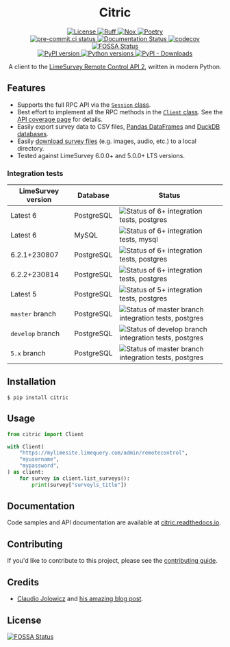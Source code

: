 <div align="center">

# Citric

<div>
  <a href="https://github.com/edgarrmondragon/citric/blob/main/LICENSE">
    <img alt="License" src="https://img.shields.io/github/license/edgarrmondragon/citric"/>
  </a>
  <a href="https://github.com/astral-sh/ruff">
    <img src="https://img.shields.io/endpoint?url=https://raw.githubusercontent.com/charliermarsh/ruff/main/assets/badge/v2.json" alt="Ruff" style="max-width:100%;">
  </a>
  <a href="https://github.com/wntrblm/nox">
    <img alt="Nox" src="https://img.shields.io/badge/%F0%9F%A6%8A-Nox-D85E00.svg"/>
  </a>
  <a href="https://python-poetry.org/">
    <img alt="Poetry" src="https://img.shields.io/endpoint?url=https://python-poetry.org/badge/v0.json"/>
  </a>
</div>

<div>
  <a href="https://results.pre-commit.ci/latest/github/edgarrmondragon/citric/main">
    <img alt="pre-commit.ci status" src="https://results.pre-commit.ci/badge/github/edgarrmondragon/citric/main.svg"/>
  </a>
  <a href="https://citric.readthedocs.io/en/latest/?badge=latest">
    <img alt="Documentation Status" src="https://readthedocs.org/projects/citric/badge/?version=latest"/>
  </a>
  <a href="https://codecov.io/gh/edgarrmondragon/citric">
    <img alt="codecov" src="https://codecov.io/gh/edgarrmondragon/citric/branch/main/graph/badge.svg"/>
  </a>
  <a href="https://app.fossa.com/projects/git%2Bgithub.com%2Fedgarrmondragon%2Fcitric?ref=badge_shield">
    <img alt="FOSSA Status" src="https://app.fossa.com/api/projects/git%2Bgithub.com%2Fedgarrmondragon%2Fcitric.svg?type=shield"/>
  </a>
</div>

<div>
  <a href="https://pypi.org/project/citric">
    <img alt="PyPI version" src="https://img.shields.io/pypi/v/citric.svg?color=blue"/>
  </a>
  <a href="https://pypi.org/project/citric">
    <img alt="Python versions" src="https://img.shields.io/pypi/pyversions/citric.svg"/>
  </a>
  <a href="https://pypi.org/project/citric">
    <img alt="PyPI - Downloads" src="https://img.shields.io/pypi/dm/citric?color=blue"/>
  </a>
</div>

A client to the [LimeSurvey Remote Control API 2](https://manual.limesurvey.org/RemoteControl_2_API), written in modern
Python.
</div>

## Features

- Supports the full RPC API via the [`Session` class](https://citric.readthedocs.io/en/latest/_api/citric/session/index.html#citric.session.Session).
- Best effort to implement all the RPC methods in the [`Client` class](https://citric.readthedocs.io/en/stable/_api/citric/index.html#citric.Client). See the [API coverage page](https://citric.readthedocs.io/en/stable/rpc_coverage.html) for details.
- Easily export survey data to CSV files, [Pandas DataFrames](https://citric.readthedocs.io/en/stable/how-to.html#export-responses-to-a-pandas-dataframe) and [DuckDB databases](https://citric.readthedocs.io/en/stable/how-to.html#export-responses-to-a-duckdb-database-and-analyze-with-sql).
- Easily [download survey files](https://citric.readthedocs.io/en/stable/how-to.html#get-files-uploaded-to-a-survey-and-move-them-to-s3) (e.g. images, audio, etc.) to a local directory.
- Tested against LimeSurvey 6.0.0+ and 5.0.0+ LTS versions.

### Integration tests

| LimeSurvey version | Database   | Status |
| -------------------| ---------- | ------ |
| Latest 6           | PostgreSQL | ![Status of 6+ integration tests, postgres](https://img.shields.io/endpoint?url=https%3A%2F%2Fgist.githubusercontent.com%2Fedgarrmondragon%2F02f3c72747cc609788c75c3cd32b4e97%2Fraw%2Fbadge-integration-3.11-6-apache-postgres.json) |
| Latest 6           | MySQL      | ![Status of 6+ integration tests, mysql](https://img.shields.io/endpoint?url=https%3A%2F%2Fgist.githubusercontent.com%2Fedgarrmondragon%2F02f3c72747cc609788c75c3cd32b4e97%2Fraw%2Fbadge-integration-3.11-6-apache-mysql.json) |
| 6.2.1+230807       | PostgreSQL | ![Status of 6+ integration tests, postgres](https://img.shields.io/endpoint?url=https%3A%2F%2Fgist.githubusercontent.com%2Fedgarrmondragon%2F02f3c72747cc609788c75c3cd32b4e97%2Fraw%2Fbadge-integration-3.11-6.2.1-230807-apache-postgres.json) |
| 6.2.2+230814       | PostgreSQL | ![Status of 6+ integration tests, postgres](https://img.shields.io/endpoint?url=https%3A%2F%2Fgist.githubusercontent.com%2Fedgarrmondragon%2F02f3c72747cc609788c75c3cd32b4e97%2Fraw%2Fbadge-integration-3.11-6.2.2-230814-apache-postgres.json) |
| Latest 5           | PostgreSQL | ![Status of 5+ integration tests, postgres](https://img.shields.io/endpoint?url=https%3A%2F%2Fgist.githubusercontent.com%2Fedgarrmondragon%2F02f3c72747cc609788c75c3cd32b4e97%2Fraw%2Fbadge-integration-3.11-5-apache-postgres.json) |
| `master` branch    | PostgreSQL | ![Status of master branch integration tests, postgres](https://img.shields.io/endpoint?url=https%3A%2F%2Fgist.githubusercontent.com%2Fedgarrmondragon%2F02f3c72747cc609788c75c3cd32b4e97%2Fraw%2Fbadge-integration-3.11-master-postgres.json) |
| `develop` branch   | PostgreSQL | ![Status of develop branch integration tests, postgres](https://img.shields.io/endpoint?url=https%3A%2F%2Fgist.githubusercontent.com%2Fedgarrmondragon%2F02f3c72747cc609788c75c3cd32b4e97%2Fraw%2Fbadge-integration-3.11-develop-postgres.json) |
| `5.x` branch       | PostgreSQL | ![Status of master branch integration tests, postgres](https://img.shields.io/endpoint?url=https%3A%2F%2Fgist.githubusercontent.com%2Fedgarrmondragon%2F02f3c72747cc609788c75c3cd32b4e97%2Fraw%2Fbadge-integration-3.11-5.x-postgres.json) |

## Installation

```console
$ pip install citric
```

## Usage

```python
from citric import Client

with Client(
    "https://mylimesite.limequery.com/admin/remotecontrol",
    "myusername",
    "mypassword",
) as client:
    for survey in client.list_surveys():
        print(survey["surveyls_title"])
```

## Documentation

Code samples and API documentation are available at [citric.readthedocs.io](https://citric.readthedocs.io/).

## Contributing

If you'd like to contribute to this project, please see the [contributing guide](https://citric.readthedocs.io/en/stable/contributing/getting-started.html).

## Credits

- [Claudio Jolowicz][claudio] and [his amazing blog post][hypermodern].

[claudio]: https://twitter.com/cjolowicz/
[hypermodern]: https://cjolowicz.github.io/posts/hypermodern-python-01-setup/

## License
[![FOSSA Status](https://app.fossa.com/api/projects/git%2Bgithub.com%2Fedgarrmondragon%2Fcitric.svg?type=large)](https://app.fossa.com/projects/git%2Bgithub.com%2Fedgarrmondragon%2Fcitric?ref=badge_large)
